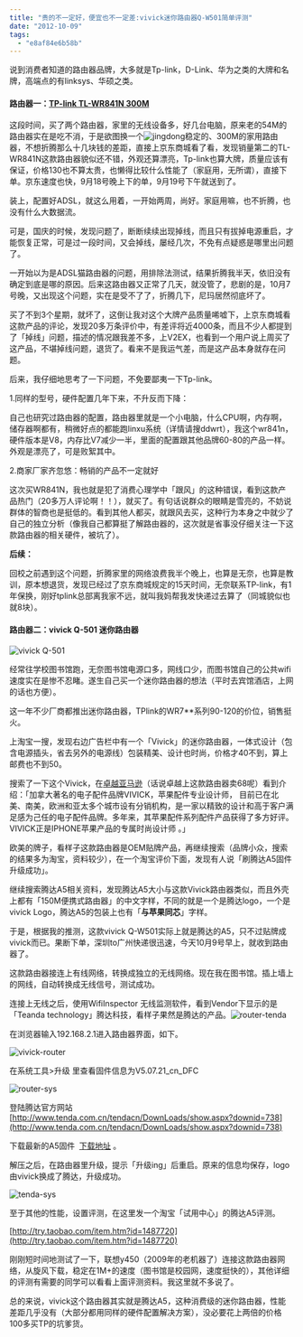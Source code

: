 ```yaml
---
title: "贵的不一定好，便宜也不一定差:vivick迷你路由器Q-W501简单评测"
date: "2012-10-09"
tags: 
  - "e8af84e6b58b"
---
```


说到消费者知道的路由器品牌，大多就是Tp-link，D-Link、华为之类的大牌和名牌，高端点的有linksys、华硕之类。

#### 路由器一：[TP-link TL-WR841N 300M](http://www.360buy.com/products/670-699-700.html)

这段时间，买了两个路由器，家里的无线设备多，好几台电脑，原来老的54M的路由器实在是吃不消，于是欲图换一个![jingdong](https://static.is26.com/wp-image/2012/10/jingdong.png "jingdong")稳定的、300M的家用路由器，不想折腾那么十几块钱的差距，直接上京东商城看了看，发现销量第二的TL-WR841N这款路由器貌似还不错，外观还算漂亮，Tp-link也算大牌，质量应该有保证，价格130也不算太贵，也懒得比较什么性能了（家庭用，无所谓），直接下单。京东速度也快，9月18号晚上下的单，9月19号下午就送到了。

装上，配置好ADSL，就这么用着，一开始两周，尚好。家庭用嘛，也不折腾，也没有什么大数据流。

可是，国庆的时候，发现问题了，断断续续出现掉线，而且只有拔掉电源重启，才能恢复正常，可是过一段时间，又会掉线，屡经几次，不免有点疑惑是哪里出问题了。

一开始以为是ADSL猫路由器的问题，用排除法测试，结果折腾我半天，依旧没有确定到底是哪的原因。后来这路由器又正常了几天，就没管了，悲剧的是，10月7号晚，又出现这个问题，实在是受不了了，折腾几下，尼玛居然彻底坏了。

买了不到3个星期，就坏了，这倒让我对这个大牌产品质量唏嘘下，上京东商城看这款产品的评论，发现20多万条评价中，有差评将近4000条，而且不少人都提到了「掉线」问题，描述的情况跟我差不多，上V2EX，也看到一个用户说上周买了这产品，不堪掉线问题，退货了。看来不是我运气差，而是这产品本身就存在问题。

后来，我仔细地思考了一下问题，不免要鄙夷一下Tp-link。

1.同样的型号，硬件配置几年下来，不升反而下降：

自己也研究过路由器的配置，路由器里就是一个小电脑，什么CPU啊，内存啊，储存器啊都有，稍微好点的都能跑linxu系统（详情请搜ddwrt），我这个wr841n，硬件版本是V8，内存比V7减少一半，里面的配置跟其他品牌60-80的产品一样。外观是漂亮了，可是败絮其中。

2.商家厂家齐忽悠：畅销的产品不一定就好

这次买WR841N，我也就是犯了消费心理学中「跟风」的这种错误，看到这款产品热门（20多万人评论啊！！），就买了。有句话说群众的眼睛是雪亮的，不妨说群体的智商也是挺低的。看到其他人都买，就跟风去买，这种行为本身之中就少了自己的独立分析（像我自己都算挺了解路由器的，这次就是省事没仔细关注一下这款路由器的相关硬件，被坑了）。

**后续：**

回校之前遇到这个问题，折腾家里的网络浪费我半个晚上，也算是无奈，也算是教训，原本想退货，发现已经过了京东商城规定的15天时间，无奈联系TP-link，有1年保换，刚好tplink总部离我家不远，就叫我妈帮我发快递过去算了（同城貌似也就8块）。

#### 路由器二：vivick Q-501 迷你路由器

![vivick Q-501](https://static.is26.com/wp-image/2012/10/SI_00335758_2.jpg "vivick Q-501")

经常往学校图书馆跑，无奈图书馆电源口多，网线口少，而图书馆自己的公共wifi速度实在是惨不忍睹。遂生自己买一个迷你路由器的想法（平时去宾馆酒店，上网的话也方便）。

这一年不少厂商都推出迷你路由器，TPlink的WR7\*\*系列90-120的价位，销售挺火。

上淘宝一搜，发现右边广告栏中有一个「Vivick」的迷你路由器，一体式设计（包含电源插头，省去另外的电源线）包装精美、设计也时尚，价格才40不到，算上邮费也不到50。

搜索了一下这个Vivick，在[卓越亚马逊](http://www.amazon.cn/%E8%81%94%E6%83%B3-VIVICK-150M-%E8%BF%B7%E4%BD%A0%E6%97%A0%E7%BA%BF%E8%B7%AF%E7%94%B1%E5%99%A8Q-W501-%E4%B8%8E%E8%8B%B9%E6%9E%9C%E5%90%8C%E8%8A%AF-%E4%BE%BF%E6%90%BA%E5%BC%8F%E6%97%A0%E7%BA%BF%E8%B7%AF%E7%94%B1%E5%99%A8/dp/B008S6SA2S)（话说卓越上这款路由器卖68呢）看到介绍：「加拿大著名的电子配件品牌VIVICK，苹果配件专业设计师， 目前已在北美、南美，欧洲和亚太多个城市设有分销机构，是一家以精致的设计和高于客户满足感为己任的电子配件品牌。多年来，其苹果配件系列配件产品获得了多方好评。 VIVICK正是IPHONE苹果产品的专属时尚设计师 。」

欧美的牌子，看样子这款路由器是OEM贴牌产品，再继续搜索（品牌小众，搜索的结果多为淘宝，资料较少），在一个淘宝评价下面，发现有人说「刷腾达A5固件升级成功」。

继续搜索腾达A5相关资料，发现腾达A5大小与这款Vivick路由器类似，而且外壳上都有「150M便携式路由器」的中文字样，不同的就是一个是腾达logo，一个是vivick Logo，腾达A5的包装上也有「**与苹果同芯**」字样。

于是，根据我的推测，这款vivick Q-W501实际上就是腾达的A5，只不过贴牌成vivick而已。果断下单，深圳to广州快递很迅速，今天10月9号早上，就收到路由器了。

这款路由器接连上有线网络，转换成独立的无线网络。现在我在图书馆。插上墙上的网线，自动转换成无线信号，测试成功。

连接上无线之后，使用WifiInspector 无线监测软件，看到Vendor下显示的是「Teanda technology」腾达科技，看样子果然是腾达的产品。![router-tenda](https://static.is26.com/wp-image/2012/10/router-tenda.png "router-tenda")

在浏览器输入192.168.2.1进入路由器界面，如下。

![vivick-router](https://static.is26.com/wp-image/2012/10/vivick-router1.png "vivick-router")

在系统工具>升级 里查看固件信息为V5.07.21\_cn\_DFC

![router-sys](https://static.is26.com/wp-image/2012/10/router-sys.png "router-sys")

登陆腾达官方网站 [http://www.tenda.com.cn/tendacn/DownLoads/show.aspx?downid=738](http://www.tenda.com.cn/tendacn/DownLoads/show.aspx?downid=738)

下载最新的A5固件  [下载地址](http://www.tenda.com.cn/uploadfile/downloads/uploadfile/201207/V5.07.33_cn.rar) 。

解压之后，在路由器里升级，提示「升级ing」后重启。原来的信息均保存，logo由vivick换成了腾达，升级成功。

![tenda-sys](https://static.is26.com/wp-image/2012/10/tenda-sys6.png "tenda-sys")

至于其他的性能，设置评测，在这里发一个淘宝「试用中心」的腾达A5评测。

[http://try.taobao.com/item.htm?id=1487720](http://try.taobao.com/item.htm?id=1487720)

刚刚短时间地测试了一下，联想y450（2009年的老机器了）连接这款路由器网络，从旋风下载，稳定在1M+的速度（图书馆是校园网，速度挺快的），其他详细的评测有需要的同学可以看看上面评测资料。我这里就不多说了。

总的来说，vivick这个路由器其实就是腾达A5，这种消费级的迷你路由器，性能差距几乎没有（大部分都用同样的硬件配置解决方案），没必要花上两倍的价格100多买TP的坑爹货。
